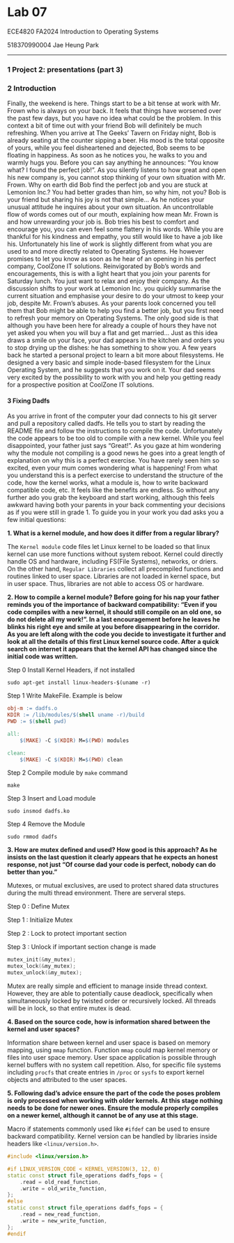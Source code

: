 # Lab 07

ECE4820 FA2024 Introduction to Operating Systems

518370990004 Jae Heung Park

---

### 1 Project 2: presentations (part 3)

### 2 Introduction

Finally, the weekend is here. Things start to be a bit tense at work with Mr. Frown who is always on
your back. It feels that things have worsened over the past few days, but you have no idea what could
be the problem. In this context a bit of time out with your friend Bob will definitely be much refreshing.
When you arrive at The Geeks’ Tavern on Friday night, Bob is already seating at the counter sipping a
beer. His mood is the total opposite of yours, while you feel disheartened and dejected, Bob seems to be
floating in happiness. As soon as he notices you, he walks to you and warmly hugs you. Before you can
say anything he announces: “You know what? I found the perfect job!”. As you silently listens to how
great and open his new company is, you cannot stop thinking of your own situation with Mr. Frown.
Why on earth did Bob find the perfect job and you are stuck at Lemonion Inc.? You had better grades
than him, so why him, not you?
Bob is your friend but sharing his joy is not that simple… As he notices your unusual attitude he inquires
about your own situation. An uncontrollable flow of words comes out of our mouth, explaining how mean
Mr. Frown is and how unrewarding your job is. Bob tries his best to comfort and encourage you, you
can even feel some flattery in his words. While you are thankful for his kindness and empathy, you still
would like to have a job like his. Unfortunately his line of work is slightly different from what you are
used to and more directly related to Operating Systems. He however promises to let you know as soon
as he hear of an opening in his perfect company, CoolZone IT solutions.
Reinvigorated by Bob’s words and encouragements, this is with a light heart that you join your parents
for Saturday lunch. You just want to relax and enjoy their company. As the discussion shifts to your
work at Lemonion Inc. you quickly summarise the current situation and emphasise your desire to do your
utmost to keep your job, despite Mr. Frown’s abuses. As your parents look concerned you tell them that
Bob might be able to help you find a better job, but you first need to refresh your memory on Operating
Systems.
The only good side is that although you have been here for already a couple of hours they have not yet
asked you when you will buy a flat and get married… Just as this idea draws a smile on your face, your
dad appears in the kitchen and orders you to stop drying up the dishes: he has something to show you.
A few years back he started a personal project to learn a bit more about filesystems. He designed a very
basic and simple inode-based filesystem for the Linux Operating System, and he suggests that you work
on it. Your dad seems very excited by the possibility to work with you and help you getting ready for a
prospective position at CoolZone IT solutions.

#### 3 Fixing Dadfs

As you arrive in front of the computer your dad connects to his git server and pull a repository called
dadfs. He tells you to start by reading the README file and follow the instructions to compile the code.
Unfortunately the code appears to be too old to compile with a new kernel. While you feel disappointed,
your father just says “Great!”. As you gaze at him wondering why the module not compiling is a good
news he goes into a great length of explanation on why this is a perfect exercise. You have rarely seen
him so excited, even your mum comes wondering what is happening!
From what you understand this is a perfect exercise to understand the structure of the code, how the
kernel works, what a module is, how to write backward compatible code, etc. It feels like the benefits
are endless. So without any further ado you grab the keyboard and start working, although this feels
awkward having both your parents in your back commenting your decisions as if you were still in grade 1.
To guide you in your work you dad asks you a few initial questions:

**1. What is a kernel module, and how does it differ from a regular library?**

The `Kernel module` code files let Linux kernel to be loaded so that linux kernel can use more functions without system reboot.
Kernel could directly handle OS and hardware, including FS(File Systems), networks, or driers.
On the other hand, `Regular Libraries` collect all precompiled functions and routines linked to user space.
Libraries are not loaded in kernel space, but in user space.
Thus, libraries are not able to access OS or hardware.

**2. How to compile a kernel module?
Before going for his nap your father reminds you of the importance of backward compatibility: “Even if
you code compiles with a new kernel, it should still compile on an old one, so do not delete all my work!”.
In a last encouragement before he leaves he blinks his right eye and smile at you before disappearing in
the corridor.
As you are left along with the code you decide to investigate it further and look at all the details of
this first Linux kernel source code. After a quick search on internet it appears that the kernel API has
changed since the initial code was written.**

Step 0 Install Kernel Headers, if not installed

```shell
sudo apt-get install linux-headers-$(uname -r)
```

Step 1 Write MakeFile. Example is below

```makefile
obj-m := dadfs.o
KDIR := /lib/modules/$(shell uname -r)/build
PWD := $(shell pwd)

all:
    $(MAKE) -C $(KDIR) M=$(PWD) modules

clean:
    $(MAKE) -C $(KDIR) M=$(PWD) clean
```

Step 2 Compile module by `make` command

```shell
make
```

Step 3 Insert and Load module

```shell
sudo insmod dadfs.ko
```

Step 4 Remove the Module

```shell
sudo rmmod dadfs
```

**3. How are mutex defined and used? How good is this approach? As he insists on the last question it
clearly appears that he expects an honest response, not just “Of course dad your code is perfect,
nobody can do better than you.”**

Mutexes, or mutual exclusives, are used to protect shared data structures during the multi thread environment.
There are serveral steps.

Step 0 : Define Mutex

Step 1 : Initialize Mutex

Step 2 : Lock to protect important section

Step 3 : Unlock if important section change is made

```c
mutex_init(&my_mutex);
mutex_lock(&my_mutex);
mutex_unlock(&my_mutex);
```

Mutex are really simple and efficient to manage inside thread context.
However, they are able to potentially cause deadlock, specifically when simultaneously locked
by twisted order or recursively locked. All threads will be in lock, so that entire mutex is dead.

**4. Based on the source code, how is information shared between the kernel and user spaces?**

Information share between kernel and user space is based on memory mapping, using `mmap` function.
Function `mmap` could map kernel memory or files into user space memory.
User space application is possible through kernel buffers with no system call repetition.
Also, for specific file systems including `procfs` that create entries in `/proc`
or `sysfs` to export kernel objects and attributed to the user spaces.

**5. Following dad’s advice ensure the part of the code the poses problem is only processed when working
with older kernels. At this stage nothing needs to be done for newer ones. Ensure the module
properly compiles on a newer kernel, although it cannot be of any use at this stage.**

Macro if statements commonly used like `#ifdef` can be used to ensure backward compatibility.
Kernel version can be handled by libraries inside headers like `<linux/version.h>`.

```c++
#include <linux/version.h>

#if LINUX_VERSION_CODE < KERNEL_VERSION(3, 12, 0)
static const struct file_operations dadfs_fops = {
    .read = old_read_function,
    .write = old_write_function,
};
#else
static const struct file_operations dadfs_fops = {
    .read = new_read_function,
    .write = new_write_function,
};
#endif
```

